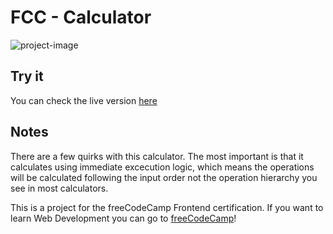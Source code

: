 # FCC - Calculator
![project-image](https://z16th-bucket.s3-us-west-1.amazonaws.com/fcc-projects/fcc-js-calculator-min.png)

## Try it
You can check the live version [here](https://xvi-lolz.github.io/fcc-js-calculator/)


## Notes
There are a few quirks with this calculator.
The most important is that it calculates using immediate excecution logic, which means the operations will be calculated following the input order not the operation hierarchy you see in most calculators.

This is a project for the freeCodeCamp Frontend certification. If you want to learn Web Development you can go to [freeCodeCamp](https://xvi-lolz.github.io/fcc-js-calculator/)!
